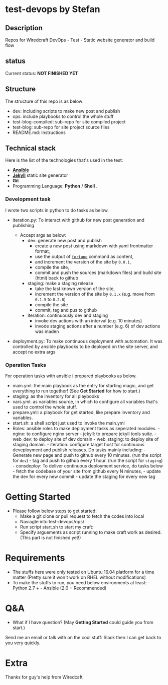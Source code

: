 # test-devops by Stefan

## Description
Repos for Wiredcraft DevOps - Test - Static website generator and build flow

## status
Current status: **NOT FINISHED YET**

## Structure

The structure of this repo is as below:

- dev: including scripts to make new post and publish
- ops: include playbooks to control the whole stuff
- test-blog-compiled: sub-repo for site compiled project
- test-blog: sub-repo for site project source files
- README.md: Instructions


## Technical stack

Here is the list of the technologies that's used in the test:

- [**Ansible**](https://www.ansible.com/)
- [**Jekyll**](https://jekyllrb.com/) static site generator
- **Git**
- Programming Language: **Python** / **Shell** .

### Development task

I wrote two scripts in python to do tasks as below.

- iteration.py: To interact with github for new post generation and publishing
    - Accept args as below:
         - dev: generate new post and publish
             - create a new post using markdown with yaml frontmatter format,
             - use the output of [`fortune`](http://manpages.ubuntu.com/manpages/xenial/man6/fortune.6.html) command as content,
             - and increment the version of the site by `0.0.1`,
             - compile the site,
             - commit and push the sources (markdown files) and build site (html) back to github
         - staging: make a staging release
             - take the last known version of the site,
             - increment the version of the site by `0.1.x` (e.g. move from `0.1.5` to `0.2.0`)
             - compile the site
             - commit, tag and pus to github
         - iteration: continuously dev and staging
             - invoke dev actions with an interval (e.g. 10 minutes)
             - invode staging actions after a number (e.g. 6) of dev actions was maden


- deployment.py: To make continuous deployment with automation. It was controlled by ansible playbooks to be deployed on the site server, and accept no extra args


### Operation Tasks

For operation tasks with ansible i prepared playbooks as below.

- main.yml: the main playbook as the entry for starting magic, and get everything to run together! (See **Get Started** for how to start.)
- staging: as the inventory for all playbooks
- vars.yml: as variables source, in which to configure all variables that's used to control the whole stuff.
- prepare.yml: a playbook for get started, like prepare inventory and variables.
- start.sh: a shell script just used to invoke the main.yml
- Roles: ansible roles to make deployment tasks as seperated modules.
        - nginx: to configure nginx server
        - jekyll: to prepare jekyll tools suite.
        - web_dev: to deploy site of dev domain
        - web_staging: to deploy site of staging domain.
        - iteration: configure target host for continuous deveployment and publish releases. Do tasks mainly including:
                - Generate new page and push to github every 10 minutes. (run the script for `dev`)
                - tag and push to github every 1 hour. (run the script for `staging`)
        - consdeploy: To deliver continuous deployment service, do tasks below
                - fetch the codebase of your site from github every N minutes,
                - update the dev for every new commit
                - update the staging for every new tag

# Getting Started

- Please follow below steps to get started:
    - Make a git clone or pull request to fetch the codes into local
    - Naviagte into test-devops/ops/
    - Run script start.sh to start my craft:
    - Specify arguements as script running to make craft work as desired.(This part is not finished yet!)

# Requirements

- The stuffs here were only tested on Ubuntu 16.04 platform for a time matter
(Pretty sure it won't work on RHEL without modifications)
- To make the stuffs to run, you need below environments at least:
        - Python 2.7 +
        - Ansible (2.0 + Recommended)

# Q&A

- What if I have question? (May **Getting Started** could guide you from start.)

Send me an email or talk with on the cool stuff: Slack then I can get back to you very quickly.

# Extra

Thanks for guy's help from Wiredcaft
